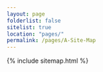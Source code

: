 ```yaml
---
layout: page
folderlist: false
sitelist: true
location: "pages/"
permalink: /pages/A-Site-Map
---
```


{% include sitemap.html %}